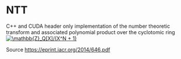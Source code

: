 # NTT
C++ and CUDA header only implementation of the number theoretic transform and
associated polynomial product over the cyclotomic ring <a href="https://www.codecogs.com/eqnedit.php?latex=\mathbb{Z}_Q[X]/(X^N&space;&plus;&space;1)" target="_blank"><img src="https://latex.codecogs.com/gif.latex?\mathbb{Z}_Q[X]/(X^N&space;&plus;&space;1)" title="\mathbb{Z}_Q[X]/(X^N + 1)" /></a>

Source https://eprint.iacr.org/2014/646.pdf
